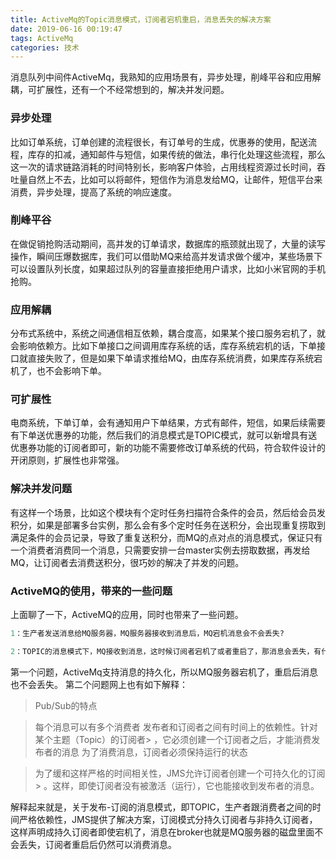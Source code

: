 ```yaml
---
title: ActiveMq的Topic消息模式，订阅者宕机重启，消息丢失的解决方案
date: 2019-06-16 00:19:47
tags: ActiveMq
categories: 技术
---
```

消息队列中间件ActiveMq，我熟知的应用场景有，异步处理，削峰平谷和应用解耦，可扩展性，还有一个不经常想到的，解决并发问题。
### 异步处理    
比如订单系统，订单创建的流程很长，有订单号的生成，优惠券的使用，配送流程，库存的扣减，通知邮件与短信，如果传统的做法，串行化处理这些流程，那么这一次的请求链路消耗的时间特别长，影响客户体验，占用线程资源过长时间，吞吐量自然上不去，比如可以将邮件，短信作为消息发给MQ，让邮件，短信平台来消费，异步处理，提高了系统的响应速度。

### 削峰平谷
在做促销抢购活动期间，高并发的订单请求，数据库的瓶颈就出现了，大量的读写操作，瞬间压爆数据库，我们可以借助MQ来给高并发请求做个缓冲，某些场景下可以设置队列长度，如果超过队列的容量直接拒绝用户请求，比如小米官网的手机抢购。

### 应用解耦
分布式系统中，系统之间通信相互依赖，耦合度高，如果某个接口服务宕机了，就会影响依赖方。比如下单接口之间调用库存系统的话，库存系统宕机的话，下单接口就直接失败了，但是如果下单请求推给MQ，由库存系统消费，如果库存系统宕机了，也不会影响下单。

### 可扩展性
电商系统，下单订单，会有通知用户下单结果，方式有邮件，短信，如果后续需要有下单送优惠券的功能，然后我们的消息模式是TOPIC模式，就可以新增具有送优惠券功能的订阅者即可，新的功能不需要修改订单系统的代码，符合软件设计的开闭原则，扩展性也非常强。

### 解决并发问题
有这样一个场景，比如这个模块有个定时任务扫描符合条件的会员，然后给会员发积分，如果是部署多台实例，那么会有多个定时任务在送积分，会出现重复捞取到满足条件的会员记录，导致了重复送积分，而MQ的点对点的消息模式，保证只有一个消费者消费同一个消息，只需要安排一台master实例去捞取数据，再发给MQ，让订阅者去消费送积分，很巧妙的解决了并发的问题。

### ActiveMQ的使用，带来的一些问题
上面聊了一下，ActiveMQ的应用，同时也带来了一些问题。
```python
1：生产者发送消息给MQ服务器，MQ服务器接收到消息后，MQ宕机消息会不会丢失?

2：TOPIC的消息模式下，MQ接收到消息，这时候订阅者宕机了或者重启了，那消息会丢失，有什么解决方案？
```

第一个问题，ActiveMq支持消息的持久化，所以MQ服务器宕机了，重启后消息也不会丢失。
第二个问题网上也有如下解释：

> Pub/Sub的特点

> 每个消息可以有多个消费者
> 发布者和订阅者之间有时间上的依赖性。针对某个主题（Topic）的订阅者> ，它必须创建一个订阅者之后，才能消费发布者的消息
> 为了消费消息，订阅者必须保持运行的状态

> 为了缓和这样严格的时间相关性，JMS允许订阅者创建一个可持久化的订阅> 。这样，即使订阅者没有被激活（运行），它也能接收到发布者的消息。

解释起来就是，关于发布-订阅的消息模式，即TOPIC，生产者跟消费者之间的时间严格依赖性，JMS提供了解决方案，订阅模式分持久订阅者与非持久订阅者，这样声明成持久订阅者即使宕机了，消息在broker也就是MQ服务器的磁盘里面不会丢失，订阅者重启后仍然可以消费消息。
